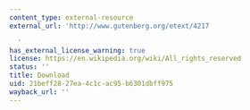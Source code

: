 ```yaml
---
content_type: external-resource
external_url: 'http://www.gutenberg.org/etext/4217

  '
has_external_license_warning: true
license: https://en.wikipedia.org/wiki/All_rights_reserved
status: ''
title: Download
uid: 21beff28-27ea-4c1c-ac95-b6301dbff975
wayback_url: ''
---
```

